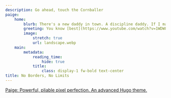 ```yaml
---
description: Go ahead, touch the Cornballer
paige:
    home:
        blurb: There's a new daddy in town. A discipline daddy. If I make this comeback, I'll buy you a hundred George Michaels that you can teach to drive! These are my awards, Mother. From Army. The seal is for marksmanship, and the gorilla is for sand racing. We'll have to find something to do so that people can look at you without wanting to kill [themselves](https://bluthipsum.com).
        greeting: You know [best](https://www.youtube.com/watch?v=1WDW8XKEGgU)
        image:
            stretch: true
            url: landscape.webp
    main:
        metadata:
            reading_time:
                hide: true
            title:
                class: display-1 fw-bold text-center
title: No Borders, No Limits
---
```


<p class="lead text-center">
<a href="https://github.com/willfaught/paige">Paige: Powerful, pliable pixel perfection. An advanced Hugo theme.</a>
</p>
